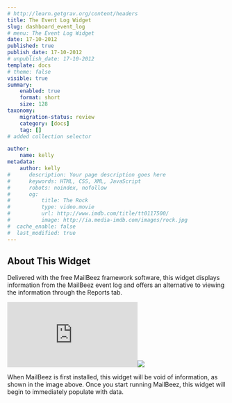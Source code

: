 ```yaml
---
# http://learn.getgrav.org/content/headers
title: The Event Log Widget
slug: dashboard_event_log
# menu: The Event Log Widget
date: 17-10-2012
published: true
publish_date: 17-10-2012
# unpublish_date: 17-10-2012
template: docs
# theme: false
visible: true
summary:
    enabled: true
    format: short
    size: 128
taxonomy:
    migration-status: review
    category: [docs]
    tag: []
# added collection selector

author:
    name: kelly
metadata:
    author: kelly
#      description: Your page description goes here
#      keywords: HTML, CSS, XML, JavaScript
#      robots: noindex, nofollow
#      og:
#          title: The Rock
#          type: video.movie
#          url: http://www.imdb.com/title/tt0117500/
#          image: http://ia.media-imdb.com/images/rock.jpg
#  cache_enable: false
#  last_modified: true
---
```


## About This Widget

Delivered with the free MailBeez framework software, this widget displays information from the MailBeez event log and offers an alternative to viewing the information through the Reports tab.

[![](http://localhost/wordpress_mailbeez_EOL/wp-content/themes/awake/lib/scripts/timthumb/thumb.php?src=http://www.mailbeez.com/images/doc/dashboardbeez/event_log.png&w=270&h=94&zc=1&q=100 "Event Log Widget")](http://www.mailbeez.com/images/doc/dashboardbeez/event_log.png "Event Log Widget")![](http://localhost/wordpress_mailbeez_EOL/wp-content/themes/awake/images/shortcodes/image_shadow.png)

When MailBeez is first installed, this widget will be void of information, as shown in the image above. Once you start running MailBeez, this widget will begin to immediately populate with data.
